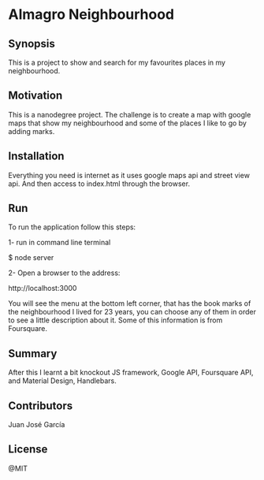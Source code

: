 # Almagro Neighbourhood

## Synopsis

This is a project to show and search for my favourites places in my neighbourhood.

## Motivation

This is a nanodegree project. The challenge is to create a map with google maps that show my neighbourhood and some of the places I like to go by adding marks.

## Installation

Everything you need is internet as it uses google maps api and street view api. And then access to index.html through the browser.

## Run

To run the application follow this steps:

1- run in command line terminal

$ node server

2- Open a browser to the address:

http://localhost:3000

You will see the menu at the bottom left corner, that has the book marks of the neighbourhood I lived for 23 years, you can choose any of them in order to see a little description about it. Some of this information is from Foursquare.

## Summary

After this I learnt a bit knockout JS framework, Google API, Foursquare API, and Material Design, Handlebars.

## Contributors

Juan José García

## License

@MIT

